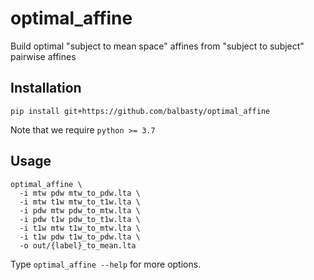 # optimal_affine
Build optimal "subject to mean space" affines from "subject to subject" pairwise affines

## Installation

```shell
pip install git+https://github.com/balbasty/optimal_affine
```
Note that we require `python >= 3.7`

## Usage

```shell
optimal_affine \
  -i mtw pdw mtw_to_pdw.lta \
  -i mtw t1w mtw_to_t1w.lta \
  -i pdw mtw pdw_to_mtw.lta \
  -i pdw t1w pdw_to_t1w.lta \
  -i t1w mtw t1w_to_mtw.lta \
  -i t1w pdw t1w_to_pdw.lta \
  -o out/{label}_to_mean.lta
```
Type `optimal_affine --help` for more options.
